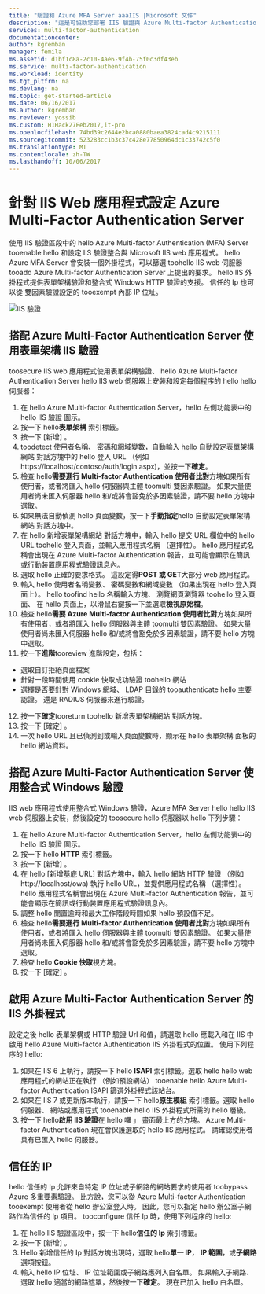 ```yaml
---
title: "驗證和 Azure MFA Server aaaIIS |Microsoft 文件"
description: "這是可協助您部署 IIS 驗證與 Azure Multi-factor Authentication Server 的 hello Azure 多因素驗證頁面。"
services: multi-factor-authentication
documentationcenter: 
author: kgremban
manager: femila
ms.assetid: d1bf1c8a-2c10-4ae6-9f4b-75f0c3df43eb
ms.service: multi-factor-authentication
ms.workload: identity
ms.tgt_pltfrm: na
ms.devlang: na
ms.topic: get-started-article
ms.date: 06/16/2017
ms.author: kgremban
ms.reviewer: yossib
ms.custom: H1Hack27Feb2017,it-pro
ms.openlocfilehash: 74bd39c2644e2bca0880baea3824cad4c9215111
ms.sourcegitcommit: 523283cc1b3c37c428e77850964dc1c33742c5f0
ms.translationtype: MT
ms.contentlocale: zh-TW
ms.lasthandoff: 10/06/2017
---
```

# <a name="configure-azure-multi-factor-authentication-server-for-iis-web-apps"></a>針對 IIS Web 應用程式設定 Azure Multi-Factor Authentication Server

使用 IIS 驗證區段中的 hello Azure Multi-factor Authentication (MFA) Server tooenable hello 和設定 IIS 驗證整合與 Microsoft IIS web 應用程式。 hello Azure MFA Server 會安裝一個外掛程式，可以篩選 toohello IIS web 伺服器 tooadd Azure Multi-factor Authentication Server 上提出的要求。 hello IIS 外掛程式提供表單架構驗證和整合式 Windows HTTP 驗證的支援。 信任的 Ip 也可以從 雙因素驗證設定的 tooexempt 內部 IP 位址。

![IIS 驗證](./media/multi-factor-authentication-get-started-server-iis/iis.png)

## <a name="using-form-based-iis-authentication-with-azure-multi-factor-authentication-server"></a>搭配 Azure Multi-Factor Authentication Server 使用表單架構 IIS 驗證
toosecure IIS web 應用程式使用表單架構驗證、 hello Azure Multi-factor Authentication Server hello IIS web 伺服器上安裝和設定每個程序的 hello hello 伺服器：

1. 在 hello Azure Multi-factor Authentication Server，hello 左側功能表中的 hello IIS 驗證 圖示。
2. 按一下 hello**表單架構** 索引標籤。
3. 按一下 [新增] 。
4. toodetect 使用者名稱、 密碼和網域變數，自動輸入 hello 自動設定表單架構網站 對話方塊中的 hello 登入 URL （例如 https://localhost/contoso/auth/login.aspx)，並按一下**確定**。
5. 檢查 hello**需要進行 Multi-factor Authentication 使用者比對**方塊如果所有使用者，或者將匯入 hello 伺服器與主體 toomulti 雙因素驗證。 如果大量使用者尚未匯入伺服器 hello 和/或將會豁免於多因素驗證，請不要 hello 方塊中選取。
6. 如果無法自動偵測 hello 頁面變數，按一下**手動指定**hello 自動設定表單架構網站 對話方塊中。
7. 在 hello 新增表單架構網站 對話方塊中，輸入 hello 提交 URL 欄位中的 hello URL toohello 登入頁面，並輸入應用程式名稱 （選擇性）。 hello 應用程式名稱會出現在 Azure Multi-factor Authentication 報告，並可能會顯示在簡訊或行動裝置應用程式驗證訊息內。
8. 選取 hello 正確的要求格式。 這設定得**POST 或 GET**大部分 web 應用程式。
9. 輸入 hello 使用者名稱變數、 密碼變數和網域變數 （如果出現在 hello 登入頁面上）。 hello toofind hello 名稱輸入方塊、 瀏覽網頁瀏覽器 toohello 登入頁面、 在 hello 頁面上，以滑鼠右鍵按一下並選取**檢視原始檔**。
10. 檢查 hello**需要 Azure Multi-factor Authentication 使用者比對**方塊如果所有使用者，或者將匯入 hello 伺服器與主體 toomulti 雙因素驗證。 如果大量使用者尚未匯入伺服器 hello 和/或將會豁免於多因素驗證，請不要 hello 方塊中選取。
11. 按一下**進階**tooreview 進階設定，包括：

  - 選取自訂拒絕頁面檔案
  - 針對一段時間使用 cookie 快取成功驗證 toohello 網站
  - 選擇是否要針對 Windows 網域、 LDAP 目錄的 tooauthenticate hello 主要認證。 還是 RADIUS 伺服器來進行驗證。

12. 按一下**確定**tooreturn toohello 新增表單架構網站 對話方塊。
13. 按一下 [確定] 。
14. 一次 hello URL 且已偵測到或輸入頁面變數時，顯示在 hello 表單架構 面板的 hello 網站資料。

## <a name="using-integrated-windows-authentication-with-azure-multi-factor-authentication-server"></a>搭配 Azure Multi-Factor Authentication Server 使用整合式 Windows 驗證
IIS web 應用程式使用整合式 Windows 驗證，Azure MFA Server hello hello IIS web 伺服器上安裝，然後設定的 toosecure hello 伺服器以 hello 下列步驟：

1. 在 hello Azure Multi-factor Authentication Server，hello 左側功能表中的 hello IIS 驗證 圖示。
2. 按一下 hello **HTTP**  索引標籤。
3. 按一下 [新增] 。
4. 在 hello [新增基底 URL] 對話方塊中，輸入 hello 網站 HTTP 驗證 （例如 http://localhost/owa) 執行 hello URL，並提供應用程式名稱 （選擇性）。 hello 應用程式名稱會出現在 Azure Multi-factor Authentication 報告，並可能會顯示在簡訊或行動裝置應用程式驗證訊息內。
5. 調整 hello 閒置逾時和最大工作階段時間如果 hello 預設值不足。
6. 檢查 hello**需要進行 Multi-factor Authentication 使用者比對**方塊如果所有使用者，或者將匯入 hello 伺服器與主體 toomulti 雙因素驗證。 如果大量使用者尚未匯入伺服器 hello 和/或將會豁免於多因素驗證，請不要 hello 方塊中選取。
7. 檢查 hello **Cookie 快取**視方塊。
8. 按一下 [確定] 。

## <a name="enable-iis-plug-ins-for-azure-multi-factor-authentication-server"></a>啟用 Azure Multi-Factor Authentication Server 的 IIS 外掛程式
設定之後 hello 表單架構或 HTTP 驗證 Url 和值，請選取 hello 應載入和在 IIS 中啟用 hello Azure Multi-factor Authentication IIS 外掛程式的位置。 使用下列程序的 hello:

1. 如果在 IIS 6 上執行，請按一下 hello **ISAPI**  索引標籤。選取 hello hello web 應用程式的網站正在執行 （例如預設網站） tooenable hello Azure Multi-factor Authentication ISAPI 篩選外掛程式該站台。
2. 如果在 IIS 7 或更新版本執行，請按一下 hello**原生模組** 索引標籤。選取 hello 伺服器、 網站或應用程式 tooenable hello IIS 外掛程式所需的 hello 層級。
3. 按一下 hello**啟用 IIS 驗證**在 hello 囉 」 畫面最上方的方塊。 Azure Multi-factor Authentication 現在會保護選取的 hello IIS 應用程式。 請確認使用者具有已匯入 hello 伺服器。

## <a name="trusted-ips"></a>信任的 IP
hello 信任的 Ip 允許來自特定 IP 位址或子網路的網站要求的使用者 toobypass Azure 多重要素驗證。 比方說，您可以從 Azure Multi-factor Authentication tooexempt 使用者從 hello 辦公室登入時。 因此，您可以指定 hello 辦公室子網路作為信任的 Ip 項目。 tooconfigure 信任 Ip 時，使用下列程序的 hello:

1. 在 hello IIS 驗證區段中，按一下 hello**信任的 Ip**  索引標籤。
2. 按一下 [新增] 。
3. Hello 新增信任的 Ip 對話方塊出現時，選取 hello**單一 IP**， **IP 範圍**，或**子網路**選項按鈕。
4. 輸入 hello IP 位址、 IP 位址範圍或子網路應列入白名單。 如果輸入子網路、 選取 hello 適當的網路遮罩，然後按一下**確定**。 現在已加入 hello 白名單。
